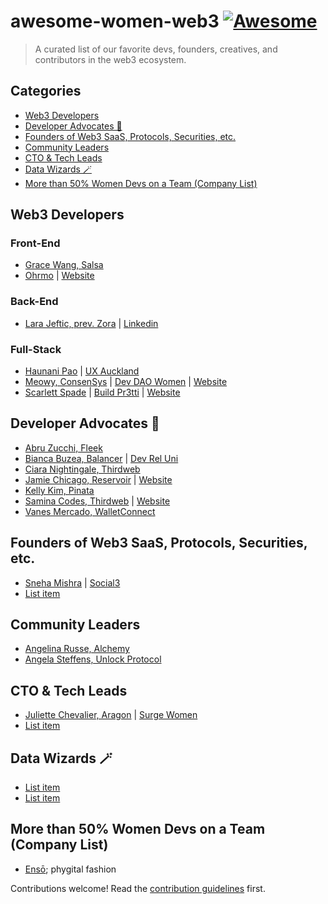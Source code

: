 # awesome-women-web3 [![Awesome](https://awesome.re/badge.svg)](https://awesome.re)

> A curated list of our favorite devs, founders, creatives, and contributors in the web3 ecosystem. 


## Categories

  - [Web3 Developers](#web3-developers)
  - [Developer Advocates 🥑](#developer-advocates-)
  - [Founders of Web3 SaaS, Protocols, Securities, etc.](#founders-of-web3-saas-protocols-securities-etc)
  - [Community Leaders](#community-leaders)
  - [CTO & Tech Leads](#cto)
  - [Data Wizards 🪄](#data-wizards)
  - [More than 50% Women Devs on a Team (Company List)](#more-than-50-women-devs-on-a-team-company-list)


## Web3 Developers

### Front-End
- [Grace Wang, Salsa](https://twitter.com/gracew09) 
- [Ohrmo](https://twitter.com/ooh_jhay) | [Website](https://orhmo.github.io/)
### Back-End
- [Lara Jeftic, prev. Zora](https://twitter.com/larajeftic) | [Linkedin](https://www.linkedin.com/in/lara-jeftic/)
### Full-Stack
- [Haunani Pao](https://twitter.com/HaunaniPao) | [UX Auckland](https://twitter.com/UXAuckland)
- [Meowy, ConsenSys](https://twitter.com/me256ow) | [Dev DAO Women](https://twitter.com/devdaowomen) | [Website](https://meowy.arweave.dev/)
- [Scarlett Spade](https://twitter.com/scarlett_spade) | [Build Pr3tti](https://buildpr3tti.xyz) | [Website](https://pretti.media/#portfolio)

## Developer Advocates 🥑

- [Abru Zucchi, Fleek](https://twitter.com/abruzuc)
- [Bianca Buzea, Balancer](https://twitter.com/abruzuc) | [Dev Rel Uni](https://www.devreluni.com/)
- [Ciara Nightingale, Thirdweb](https://twitter.com/CiaraNightingal)
- [Jamie Chicago, Reservoir](https://twitter.com/jamiechicago312) | [Website](https://jamiechicago.com)
- [Kelly Kim, Pinata ](https://twitter.com/kellykim_xyz)
- [Samina Codes, Thirdweb](https://twitter.com/saminacodes) | [Website](https://samina.codes/)
- [Vanes Mercado, WalletConnect](https://twitter.com/_finessevanes)


## Founders of Web3 SaaS, Protocols, Securities, etc. 

- [Sneha Mishra](https://twitter.com/sneha_bb) | [Social3](https://social3.club/)
- [List item](http://example.com)

## Community Leaders

- [Angelina Russe, Alchemy](https://twitter.com/angelinarusse)
- [Angela Steffens, Unlock Protocol](https://twitter.com/wonderwomancode)

## CTO & Tech Leads

- [Juliette Chevalier, Aragon](https://twitter.com/_juliettech) | [Surge Women](https://www.surgewomen.io/)
- [List item](http://example.com)

## Data Wizards 🪄

- [List item](http://example.com)
- [List item](http://example.com)

## More than 50% Women Devs on a Team (Company List)

- [Ensō](https://www.ensocollective.xyz/); phygital fashion

Contributions welcome! Read the [contribution guidelines](contributing.md) first.
